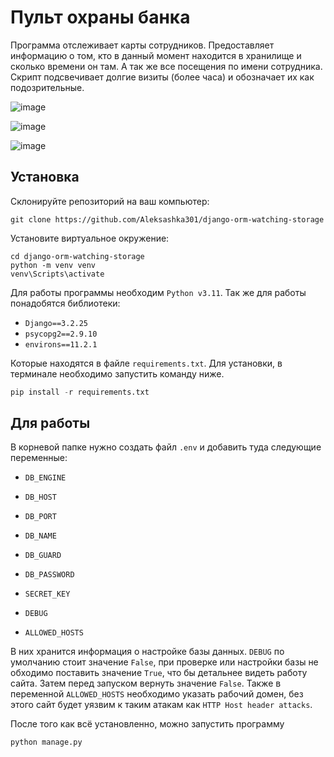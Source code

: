 # Пульт охраны банка

 Программа отслеживает карты сотрудников. Предоставляет информацию о том, кто в данный момент находится в хранилище и 
сколько времени он там. А так же все посещения по имени сотрудника. Скрипт подсвечивает долгие визиты (более часа) и
обозначает их как подозрительные.

![image](https://github.com/user-attachments/assets/cc0f9ae7-c955-4309-bde1-afd3ef766f7e)

![image](https://github.com/user-attachments/assets/bf3f0625-c3d5-4e0a-96b4-b86ca2196272)

![image](https://github.com/user-attachments/assets/d4061eea-7bdc-4df3-93c3-fb703cbea62f)

## Установка

 Склонируйте репозиторий на ваш компьютер:
```commandline
git clone https://github.com/Aleksashka301/django-orm-watching-storage
```
 Установите виртуальное окружение:
```commandline
cd django-orm-watching-storage
python -m venv venv
venv\Scripts\activate
```

 Для работы программы необходим `Python v3.11`. Так же для работы понадобятся библиотеки:
- `Django==3.2.25`
- `psycopg2==2.9.10`
- `environs==11.2.1`

Которые находятся в файле `requirements.txt`. Для установки, в терминале необходимо запустить команду ниже.
```python
pip install -r requirements.txt
```

## Для работы
 
 В корневой папке нужно создать файл `.env` и добавить туда следующие переменные:
- `DB_ENGINE` 
- `DB_HOST` 
- `DB_PORT`
- `DB_NAME`
- `DB_GUARD` 
- `DB_PASSWORD` 

- `SECRET_KEY`
- `DEBUG`
- `ALLOWED_HOSTS`

В них хранится информация о настройке базы данных. `DEBUG` по умолчанию стоит значение `False`, при проверке или
настройки базы не обходимо поставить значение `True`, что бы детальнее видеть работу сайта. Затем перед запуском
вернуть значение `False`. Также в переменной `ALLOWED_HOSTS` необходимо указать рабочий домен, без этого сайт будет
уязвим к таким атакам как `HTTP Host header attacks`.

После того как всё установленно, можно запустить программу
```python
python manage.py
```
